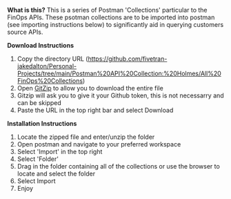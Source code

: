 **What is this?**
This is a series of Postman 'Collections' particular to the FinOps APIs. These psotman collections are to be imported into postman (see importing instructions below) to significantly aid in querying customers source APIs.

**Download Instructions**
1. Copy the directory URL (https://github.com/fivetran-jakedalton/Personal-Projects/tree/main/Postman%20API%20Collection:%20Holmes/All%20FinOps%20Collections)
2. Open [GitZip](http://kinolien.github.io/gitzip/) to allow you to download the entire file
3. Gitzip will ask you to give it your Github token, this is not necessarry and can be skipped
4. Paste the URL in the top right bar and select Download

**Installation Instructions**
1. Locate the zipped file and enter/unzip the folder
2. Open postman and navigate to your preferred workspace
3. Select 'Import' in the top right
4. Select 'Folder'
5. Drag in the folder containing all of the collections or use the browser to locate and select the folder
6. Select Import
7. Enjoy
